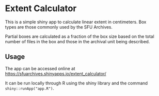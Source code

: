 # Extent Calculator

This is a simple shiny app to calculate linear extent in centimeters. Box types are those commonly used by the SFU Archives.

Partial boxes are calculated as a fraction of the box size based on the total number of files in the box and those in the archival unit being described. 

## Usage

The app can be accessed online at https://sfuarchives.shinyapps.io/extent_calculator/

It can be run locally through R using the shiny library and the command `shiny::runApp("app.R")`.